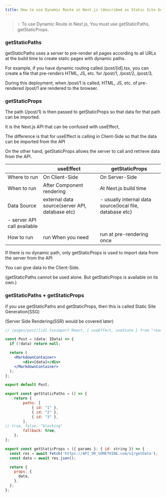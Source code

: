 ```yaml
---
title: How to use Dynamic Route in Next.js (described as Static Site Generation (SSG))
---
```


> 💡 To use Dynamic Route in Next.js, You must use getStaticPaths, getStaticProps.

### getStaticPaths

getStaticPaths uses a server to pre-render all pages according to all URLs at the build time to create static pages with dynamic paths.

For example, if you have dynamic routing called /post/[id].tsx, you can create a file that pre-renders HTML, JS, etc. for /post/1, /post/2, /post/3,

During this deployment, when /post/1 is called, HTML, JS, etc. of pre-rendered /post/1 are rendered to the browser.

### getStaticProps

The path (/post/1) is then passed to getStaticProps so that data for that path can be imported.

It is the Next.js API that can be confused with useEffect,

The difference is that for useEffect is calling in Client-Side so that the data can be imported from the API

On the other hand, getStaticProps allows the server to call and retrieve data from the API.

|                             | useEffect                                      | getStaticProps                                           |
| --------------------------- | ---------------------------------------------- | -------------------------------------------------------- |
| Where to run                | On Client-Side                                 | On Server-Side                                           |
| When to run                 | After Component rendering                      | At Next.js build time                                    |
| Data Source                 | external data source(server API, database etc) | - usually internal data source(local file, database etc) |
| - server API call available |
| How to run                  | run When you need                              | run at pre-rendering once                                |

If there is no dynamic path, only getStaticProps is used to import data from the server from the API

You can give data to the Client-Side.

(getStaticPaths cannot be used alone. But getStaticProps is available on its own.)

### getStaticPaths + getStaticProps

if you use getStaticPaths and getStaticProps, then this is called Static Site Generation(SSG)

(Server Side Rendering(SSR) would be covered later)

```jsx
// /pages/post/[id].tsximport React, { useEffect, useState } from "react";

const Post = (data: IData) => {
  if (!data) return null;

  return (
    <MarkdownContainer>
        <div>{data}</div>
    </MarkdownContainer>
  );
};

export default Post;

export const getStaticPaths = () => {
    return {
        paths: [
            { id: "1" },
            { id: "2" },
            { id: "3" },
        ],
// true, false, "blocking"
        fallback: true,
    };
};

export const getStaticProps = ({ params }: { id: string }) => {
  const res = await fetch('https://API_OR_SOMETHING.com/v2/getData');
  const data = await res.json();

  return {
    props: {
      data,
    },
  };
};
```
